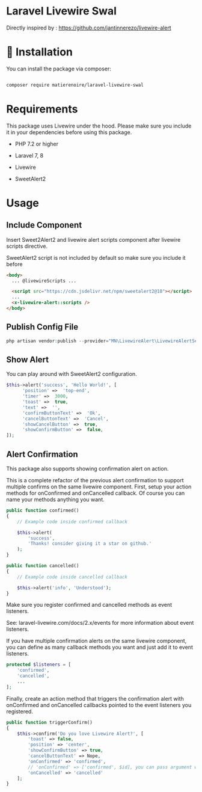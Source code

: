 # Laravel Livewire Swal

Directly inspired by : https://github.com/jantinnerezo/livewire-alert

# :rocket: Installation

You can install the package via composer:

```bash

composer require matierenoire/laravel-livewire-swal

```

# Requirements

This package uses Livewire under the hood. Please make sure you include it in your dependencies before using this package.

- PHP 7.2 or higher

- Laravel 7, 8

- Livewire

- SweetAlert2

# Usage

## Include Component

Insert Sweet2Alert2 and livewire alert scripts component after livewire scripts directive.

SweetAlert2 script is not included by default so make sure you include it before

```html
<body>
  ... @livewireScripts ...

  <script src="https://cdn.jsdelivr.net/npm/sweetalert2@10"></script>
  ...
  <x-livewire-alert::scripts />
</body>
```

## Publish Config File

```php
php artisan vendor:publish --provider="MN\LivewireAlert\LivewireAlertServiceProvider" --tag="config"
```

## Show Alert

You can play around with SweetAlert2 configuration.

```php
$this->alert('success', 'Hello World!', [
      'position' =>  'top-end',
      'timer' =>  3000,
      'toast' =>  true,
      'text' =>  '',
      'confirmButtonText' =>  'Ok',
      'cancelButtonText' =>  'Cancel',
      'showCancelButton' =>  true,
      'showConfirmButton' =>  false,
]);
```

## Alert Confirmation

This package also supports showing confirmation alert on action.

This is a complete refactor of the previous alert confirmation to support multiple confirms on the same livewire component.
First, setup your action methods for onConfirmed and onCancelled callback. Of course you can name your methods anything you want.

```php
public function confirmed()
{
    // Example code inside confirmed callback

    $this->alert(
        'success',
        'Thanks! consider giving it a star on github.'
    );
}

public function cancelled()
{
    // Example code inside cancelled callback

    $this->alert('info', 'Understood');
}
```

Make sure you register confirmed and cancelled methods as event listeners.

See: laravel-livewire.com/docs/2.x/events for more information about event listeners.

If you have multiple confirmation alerts on the same livewire component, you can define as many callback methods you want and just add it to event listeners.

```php
protected $listeners = [
    'confirmed',
    'cancelled',
    ...
];
```

Finally, create an action method that triggers the confirmation alert with onConfirmed and onCancelled callbacks pointed to the event listeners you registered.

```php
public function triggerConfirm()
{
    $this->confirm('Do you love Livewire Alert?', [
        'toast' => false,
        'position' => 'center',
        'showConfirmButton' => true,
        'cancelButtonText' => Nope,
        'onConfirmed' => 'confirmed',
        // 'onConfirmed' => ['confirmed', $id], you can pass argument with array
        'onCancelled' => 'cancelled'
    ];
}
```
